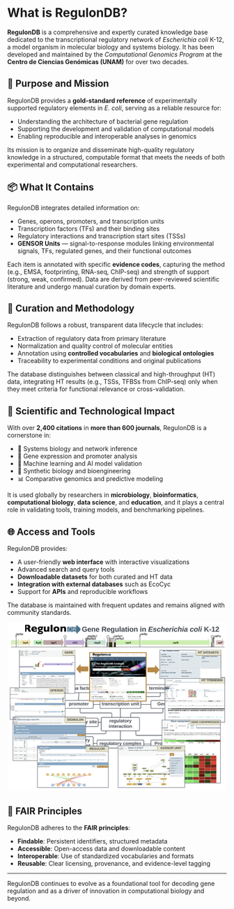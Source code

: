 
# What is RegulonDB?

**RegulonDB** is a comprehensive and expertly curated knowledge base dedicated to the transcriptional regulatory network of *Escherichia coli* K-12, a model organism in molecular biology and systems biology. It has been developed and maintained by the *Computational Genomics Program* at the **Centro de Ciencias Genómicas (UNAM)** for over two decades.

## 🎯 Purpose and Mission

RegulonDB provides a **gold-standard reference** of experimentally supported regulatory elements in *E. coli*, serving as a reliable resource for:

- Understanding the architecture of bacterial gene regulation
- Supporting the development and validation of computational models
- Enabling reproducible and interoperable analyses in genomics

Its mission is to organize and disseminate high-quality regulatory knowledge in a structured, computable format that meets the needs of both experimental and computational researchers.

## 📦 What It Contains

RegulonDB integrates detailed information on:

- Genes, operons, promoters, and transcription units  
- Transcription factors (TFs) and their binding sites  
- Regulatory interactions and transcription start sites (TSSs)  
- **GENSOR Units** — signal-to-response modules linking environmental signals, TFs, regulated genes, and their functional outcomes  

Each item is annotated with specific **evidence codes**, capturing the method (e.g., EMSA, footprinting, RNA-seq, ChIP-seq) and strength of support (strong, weak, confirmed). Data are derived from peer-reviewed scientific literature and undergo manual curation by domain experts.

## 🔬 Curation and Methodology

RegulonDB follows a robust, transparent data lifecycle that includes:

- Extraction of regulatory data from primary literature  
- Normalization and quality control of molecular entities  
- Annotation using **controlled vocabularies** and **biological ontologies**  
- Traceability to experimental conditions and original publications  

The database distinguishes between classical and high-throughput (HT) data, integrating HT results (e.g., TSSs, TFBSs from ChIP-seq) only when they meet criteria for functional relevance or cross-validation.

## 🧠 Scientific and Technological Impact

With over **2,400 citations** in **more than 600 journals**, RegulonDB is a cornerstone in:

- 🧬 Systems biology and network inference  
- 🧠 Gene expression and promoter analysis  
- 🤖 Machine learning and AI model validation  
- 🧪 Synthetic biology and bioengineering  
- 📊 Comparative genomics and predictive modeling  

It is used globally by researchers in **microbiology**, **bioinformatics**, **computational biology**, **data science**, and **education**, and it plays a central role in validating tools, training models, and benchmarking pipelines.

## 🌐 Access and Tools

RegulonDB provides:

- A user-friendly **web interface** with interactive visualizations  
- Advanced search and query tools  
- **Downloadable datasets** for both curated and HT data  
- **Integration with external databases** such as EcoCyc  
- Support for **APIs** and reproducible workflows  

The database is maintained with frequent updates and remains aligned with community standards.

![](images/overview.png)

## 🔁 FAIR Principles

RegulonDB adheres to the **FAIR principles**:

- **Findable**: Persistent identifiers, structured metadata  
- **Accessible**: Open-access data and downloadable content  
- **Interoperable**: Use of standardized vocabularies and formats  
- **Reusable**: Clear licensing, provenance, and evidence-level tagging  

---

RegulonDB continues to evolve as a foundational tool for decoding gene regulation and as a driver of innovation in computational biology and beyond.


